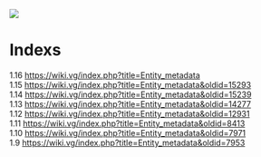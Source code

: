 ![](https://s1.ax1x.com/2020/08/14/dPNYx1.png)

# Indexs
1.16 https://wiki.vg/index.php?title=Entity_metadata  
1.15 https://wiki.vg/index.php?title=Entity_metadata&oldid=15293  
1.14 https://wiki.vg/index.php?title=Entity_metadata&oldid=15239  
1.13 https://wiki.vg/index.php?title=Entity_metadata&oldid=14277  
1.12 https://wiki.vg/index.php?title=Entity_metadata&oldid=12931  
1.11 https://wiki.vg/index.php?title=Entity_metadata&oldid=8413  
1.10 https://wiki.vg/index.php?title=Entity_metadata&oldid=7971  
1.9 https://wiki.vg/index.php?title=Entity_metadata&oldid=7953  